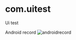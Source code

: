 # com.uitest
Ui test

Android record
![androidrecord](https://drive.google.com/open?id=1UwDz29ucbzRY_9iWr2MYnXMrbL-brHgf)
